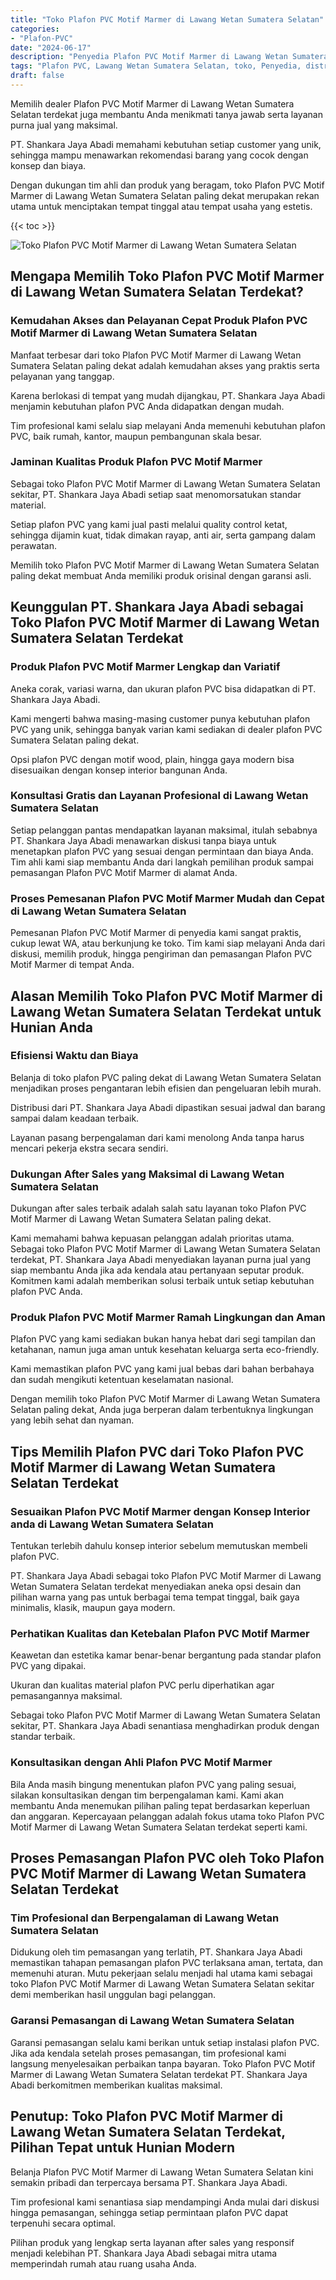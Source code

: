 ```yaml
---
title: "Toko Plafon PVC Motif Marmer di Lawang Wetan Sumatera Selatan"
categories: 
- "Plafon-PVC"
date: "2024-06-17"
description: "Penyedia Plafon PVC Motif Marmer di Lawang Wetan Sumatera Selatan bagi tempat tinggal, office, serta ritel. Material terbaik, pilihan motif, warna modern, dengan layanan penempatan dikerjakan oleh tenaga ahli profesional dan garansi resmi!|Jasa distribusi Plafon PVC Motif Marmer di Lawang Wetan Sumatera Selatan bagi keperluan tempat tinggal, office, atau gerai, dengan plafon unggulan dan instalasi oleh teknisi ahli dan kepastian resmi.|Pilihan Plafon PVC Motif Marmer di Lawang Wetan Sumatera Selatan yang terbukti untuk rumah, perkantoran, serta ritel, dengan material berkualitas dan penempatan ditangani oleh tenaga ahli profesional dan garansi resmi.|Penjualan Plafon PVC Motif Marmer di Lawang Wetan Sumatera Selatan untuk tempat tinggal, office, dan ritel, beserta plafon unggulan dan penempatan dikerjakan oleh tim profesional, lengkap dengan garansi resmi.}"
tags: "Plafon PVC, Lawang Wetan Sumatera Selatan, toko, Penyedia, distributor"
draft: false
---
```


Memilih dealer Plafon PVC Motif Marmer di Lawang Wetan Sumatera Selatan terdekat juga membantu Anda menikmati tanya jawab serta layanan purna jual yang maksimal.

PT. Shankara Jaya Abadi memahami kebutuhan setiap customer yang unik, sehingga mampu menawarkan rekomendasi barang yang cocok dengan konsep dan biaya.

Dengan dukungan tim ahli dan produk yang beragam, toko Plafon PVC Motif Marmer di Lawang Wetan Sumatera Selatan paling dekat merupakan rekan utama untuk menciptakan tempat tinggal atau tempat usaha yang estetis.

{{< toc >}}

![Toko Plafon PVC Motif Marmer di Lawang Wetan Sumatera Selatan](/images/Plafon-PVC/Toko-Plafon-PVC-Motif-Marmer-di-Lawang-Wetan-Sumatera-Selatan.png)


## Mengapa Memilih Toko Plafon PVC Motif Marmer di Lawang Wetan Sumatera Selatan Terdekat?

### Kemudahan Akses dan Pelayanan Cepat Produk Plafon PVC Motif Marmer di Lawang Wetan Sumatera Selatan

Manfaat terbesar dari toko Plafon PVC Motif Marmer di Lawang Wetan Sumatera Selatan paling dekat adalah kemudahan akses yang praktis serta pelayanan yang tanggap.

Karena berlokasi di tempat yang mudah dijangkau, PT. Shankara Jaya Abadi menjamin kebutuhan plafon PVC Anda didapatkan dengan mudah.

Tim profesional kami selalu siap melayani Anda memenuhi kebutuhan plafon PVC, baik rumah, kantor, maupun pembangunan skala besar.

### Jaminan Kualitas Produk Plafon PVC Motif Marmer

Sebagai toko Plafon PVC Motif Marmer di Lawang Wetan Sumatera Selatan sekitar, PT. Shankara Jaya Abadi setiap saat menomorsatukan standar material.

Setiap plafon PVC yang kami jual pasti melalui quality control ketat, sehingga dijamin kuat, tidak dimakan rayap, anti air, serta gampang dalam perawatan.

Memilih toko Plafon PVC Motif Marmer di Lawang Wetan Sumatera Selatan paling dekat membuat Anda memiliki produk orisinal dengan garansi asli.

## Keunggulan PT. Shankara Jaya Abadi sebagai Toko Plafon PVC Motif Marmer di Lawang Wetan Sumatera Selatan Terdekat

### Produk Plafon PVC Motif Marmer Lengkap dan Variatif

Aneka corak, variasi warna, dan ukuran plafon PVC bisa didapatkan di PT. Shankara Jaya Abadi.

Kami mengerti bahwa masing-masing customer punya kebutuhan plafon PVC yang unik, sehingga banyak varian kami sediakan di dealer plafon PVC Sumatera Selatan paling dekat.

Opsi plafon PVC dengan motif wood, plain, hingga gaya modern bisa disesuaikan dengan konsep interior bangunan Anda.

### Konsultasi Gratis dan Layanan Profesional di Lawang Wetan Sumatera Selatan

Setiap pelanggan pantas mendapatkan layanan maksimal, itulah sebabnya PT. Shankara Jaya Abadi menawarkan diskusi tanpa biaya untuk menetapkan plafon PVC yang sesuai dengan permintaan dan biaya Anda. Tim ahli kami siap membantu Anda dari langkah pemilihan produk sampai pemasangan Plafon PVC Motif Marmer di alamat Anda.

### Proses Pemesanan Plafon PVC Motif Marmer Mudah dan Cepat di Lawang Wetan Sumatera Selatan

Pemesanan Plafon PVC Motif Marmer di penyedia kami sangat praktis, cukup lewat WA, atau berkunjung ke toko. Tim kami siap melayani Anda dari diskusi, memilih produk, hingga pengiriman dan pemasangan Plafon PVC Motif Marmer di tempat Anda.

## Alasan Memilih Toko Plafon PVC Motif Marmer di Lawang Wetan Sumatera Selatan Terdekat untuk Hunian Anda

### Efisiensi Waktu dan Biaya

Belanja di toko plafon PVC paling dekat di Lawang Wetan Sumatera Selatan menjadikan proses pengantaran lebih efisien dan pengeluaran lebih murah.

Distribusi dari PT. Shankara Jaya Abadi dipastikan sesuai jadwal dan barang sampai dalam keadaan terbaik.

Layanan pasang berpengalaman dari kami menolong Anda tanpa harus mencari pekerja ekstra secara sendiri.

### Dukungan After Sales yang Maksimal di Lawang Wetan Sumatera Selatan

Dukungan after sales terbaik adalah salah satu layanan toko Plafon PVC Motif Marmer di Lawang Wetan Sumatera Selatan paling dekat.

Kami memahami bahwa kepuasan pelanggan adalah prioritas utama. Sebagai toko Plafon PVC Motif Marmer di Lawang Wetan Sumatera Selatan terdekat, PT. Shankara Jaya Abadi menyediakan layanan purna jual yang siap membantu Anda jika ada kendala atau pertanyaan seputar produk. Komitmen kami adalah memberikan solusi terbaik untuk setiap kebutuhan plafon PVC Anda.

### Produk Plafon PVC Motif Marmer Ramah Lingkungan dan Aman

Plafon PVC yang kami sediakan bukan hanya hebat dari segi tampilan dan ketahanan, namun juga aman untuk kesehatan keluarga serta eco-friendly.

Kami memastikan plafon PVC yang kami jual bebas dari bahan berbahaya dan sudah mengikuti ketentuan keselamatan nasional.

Dengan memilih toko Plafon PVC Motif Marmer di Lawang Wetan Sumatera Selatan paling dekat, Anda juga berperan dalam terbentuknya lingkungan yang lebih sehat dan nyaman.

## Tips Memilih Plafon PVC dari Toko Plafon PVC Motif Marmer di Lawang Wetan Sumatera Selatan Terdekat

### Sesuaikan Plafon PVC Motif Marmer dengan Konsep Interior anda di Lawang Wetan Sumatera Selatan

Tentukan terlebih dahulu konsep interior sebelum memutuskan membeli plafon PVC.

PT. Shankara Jaya Abadi sebagai toko Plafon PVC Motif Marmer di Lawang Wetan Sumatera Selatan terdekat menyediakan aneka opsi desain dan pilihan warna yang pas untuk berbagai tema tempat tinggal, baik gaya minimalis, klasik, maupun gaya modern.

### Perhatikan Kualitas dan Ketebalan Plafon PVC Motif Marmer

Keawetan dan estetika kamar benar-benar bergantung pada standar plafon PVC yang dipakai.

Ukuran dan kualitas material plafon PVC perlu diperhatikan agar pemasangannya maksimal.

Sebagai toko Plafon PVC Motif Marmer di Lawang Wetan Sumatera Selatan sekitar, PT. Shankara Jaya Abadi senantiasa menghadirkan produk dengan standar terbaik.

### Konsultasikan dengan Ahli Plafon PVC Motif Marmer

Bila Anda masih bingung menentukan plafon PVC yang paling sesuai, silakan konsultasikan dengan tim berpengalaman kami. Kami akan membantu Anda menemukan pilihan paling tepat berdasarkan keperluan dan anggaran. Kepercayaan pelanggan adalah fokus utama toko Plafon PVC Motif Marmer di Lawang Wetan Sumatera Selatan terdekat seperti kami.

## Proses Pemasangan Plafon PVC oleh Toko Plafon PVC Motif Marmer di Lawang Wetan Sumatera Selatan Terdekat

### Tim Profesional dan Berpengalaman di Lawang Wetan Sumatera Selatan

Didukung oleh tim pemasangan yang terlatih, PT. Shankara Jaya Abadi memastikan tahapan pemasangan plafon PVC terlaksana aman, tertata, dan memenuhi aturan. Mutu pekerjaan selalu menjadi hal utama kami sebagai toko Plafon PVC Motif Marmer di Lawang Wetan Sumatera Selatan sekitar demi memberikan hasil unggulan bagi pelanggan.

### Garansi Pemasangan di Lawang Wetan Sumatera Selatan

Garansi pemasangan selalu kami berikan untuk setiap instalasi plafon PVC. Jika ada kendala setelah proses pemasangan, tim profesional kami langsung menyelesaikan perbaikan tanpa bayaran. Toko Plafon PVC Motif Marmer di Lawang Wetan Sumatera Selatan terdekat PT. Shankara Jaya Abadi berkomitmen memberikan kualitas maksimal.

## Penutup: Toko Plafon PVC Motif Marmer di Lawang Wetan Sumatera Selatan Terdekat, Pilihan Tepat untuk Hunian Modern

Belanja Plafon PVC Motif Marmer di Lawang Wetan Sumatera Selatan kini semakin pribadi dan terpercaya bersama PT. Shankara Jaya Abadi.

Tim profesional kami senantiasa siap mendampingi Anda mulai dari diskusi hingga pemasangan, sehingga setiap permintaan plafon PVC dapat terpenuhi secara optimal.

Pilihan produk yang lengkap serta layanan after sales yang responsif menjadi kelebihan PT. Shankara Jaya Abadi sebagai mitra utama memperindah rumah atau ruang usaha Anda.